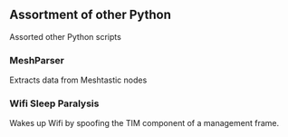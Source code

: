 ## Assortment of other Python

Assorted other Python scripts

### MeshParser

Extracts data from Meshtastic nodes

### Wifi Sleep Paralysis

Wakes up Wifi by spoofing the TIM component of a management frame.
